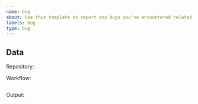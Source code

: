 ```yaml
---
name: bug
about: Use this template to report any bugs you've encountered related to the project
labels: bug
type: bug
---
```


<!-- Describe the bug -->

## Data

Repository: <!-- Put your GitHub repository link here --> <!-- REQUIRED -->

Workflow: <!-- Put your workflow file (that runs _just) content here --> <!-- REQUIRED -->
```yaml

```

Output: <!-- Put generated _just output file content here ( http(s)://yourwebsite.example.com/_just_data/output.txt ) --> <!-- REQUIRED IF USED `type: docs` AND WEBSITE WAS GENERATED -->
```

```

